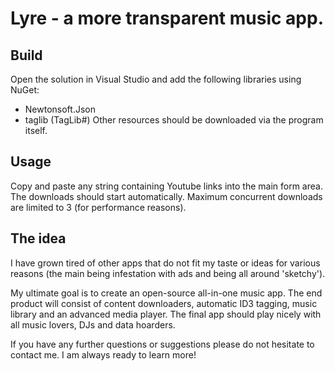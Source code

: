 # Lyre - a more transparent music app.

## Build
Open the solution in Visual Studio and add the following libraries using NuGet:
* Newtonsoft.Json
* taglib (TagLib#)
Other resources should be downloaded via the program itself.

## Usage
Copy and paste any string containing Youtube links into the main form area. The downloads should start automatically. Maximum concurrent downloads are limited to 3 (for performance reasons).

## The idea
I have grown tired of other apps that do not fit my taste or ideas for various reasons (the main being infestation with ads and being all around 'sketchy'). 

My ultimate goal is to create an open-source all-in-one music app. The end product will consist of content downloaders, automatic ID3 tagging, music library and an advanced media player. The final app should play nicely with all music lovers, DJs and data hoarders. 

If you have any further questions or suggestions please do not hesitate to contact me. I am always ready to learn more!
